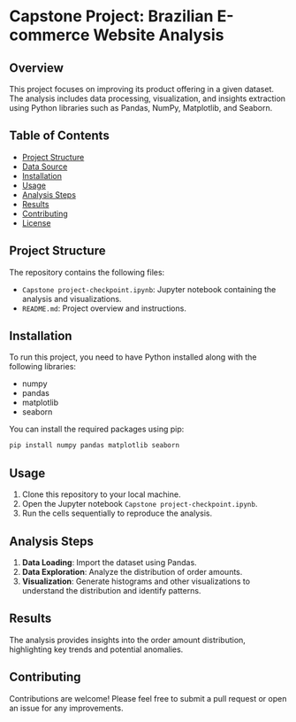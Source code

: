
# Capstone Project: Brazilian E-commerce Website Analysis

## Overview
This project focuses on improving its product offering in a given dataset. The analysis includes data processing, visualization, and insights extraction using Python libraries such as Pandas, NumPy, Matplotlib, and Seaborn.

## Table of Contents
- [Project Structure](#project-structure)
- [Data Source](#data-source)
- [Installation](#installation)
- [Usage](#usage)
- [Analysis Steps](#analysis-steps)
- [Results](#results)
- [Contributing](#contributing)
- [License](#license)

## Project Structure
The repository contains the following files:
- `Capstone project-checkpoint.ipynb`: Jupyter notebook containing the analysis and visualizations.
- `README.md`: Project overview and instructions.

## Installation
To run this project, you need to have Python installed along with the following libraries:
- numpy
- pandas
- matplotlib
- seaborn

You can install the required packages using pip:
```bash
pip install numpy pandas matplotlib seaborn
```

## Usage
1. Clone this repository to your local machine.
2. Open the Jupyter notebook `Capstone project-checkpoint.ipynb`.
3. Run the cells sequentially to reproduce the analysis.

## Analysis Steps
1. **Data Loading**: Import the dataset using Pandas.
2. **Data Exploration**: Analyze the distribution of order amounts.
3. **Visualization**: Generate histograms and other visualizations to understand the distribution and identify patterns.

## Results
The analysis provides insights into the order amount distribution, highlighting key trends and potential anomalies.

## Contributing
Contributions are welcome! Please feel free to submit a pull request or open an issue for any improvements.
